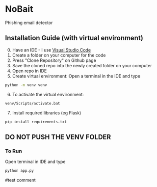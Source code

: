 # NoBait

Phishing email detector 

## Installation Guide (with virtual environment)
0. Have an IDE - I use [Visual Studio Code](https://code.visualstudio.com/download)
1. Create a folder on your computer for the code
2. Press "Clone Repository" on Github page
3. Save the cloned repo into the newly created folder on your computer
4. Open repo in IDE
5. Create virtual environment: Open a terminal in the IDE and type
````bash 
python -m venv venv
````
6. To activate the virtual environment:
````bash 
venv/Scripts/activate.bat   
````
7. Install required libraries (eg Flask)
````bash
pip install requirements.txt
````

## DO NOT PUSH THE VENV FOLDER

### To Run 
Open terminal in IDE and type
````bash
python app.py
```` 

#test comment

